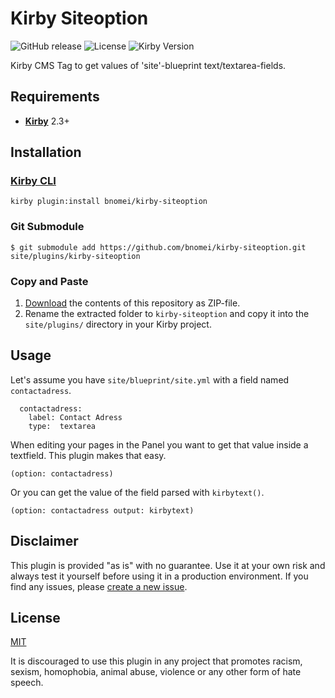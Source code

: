 # Kirby Siteoption

![GitHub release](https://img.shields.io/github/release/bnomei/kirby-siteoption.svg?maxAge=1800) ![License](https://img.shields.io/github/license/mashape/apistatus.svg) ![Kirby Version](https://img.shields.io/badge/Kirby-2.3%2B-red.svg)

Kirby CMS Tag to get values of 'site'-blueprint text/textarea-fields.

## Requirements

- [**Kirby**](https://getkirby.com/) 2.3+

## Installation

### [Kirby CLI](https://github.com/getkirby/cli)

```
kirby plugin:install bnomei/kirby-siteoption
```

### Git Submodule

```
$ git submodule add https://github.com/bnomei/kirby-siteoption.git site/plugins/kirby-siteoption
```

### Copy and Paste

1. [Download](https://github.com/bnomei/kirby-siteoption/archive/master.zip) the contents of this repository as ZIP-file.
2. Rename the extracted folder to `kirby-siteoption` and copy it into the `site/plugins/` directory in your Kirby project.

## Usage

Let's assume you have `site/blueprint/site.yml` with a field named `contactadress`.

```
  contactadress:
    label: Contact Adress
    type:  textarea
```

When editing your pages in the Panel you want to get that value inside a textfield. This plugin makes that easy.

```
(option: contactadress)
```

Or you can get the value of the field parsed with `kirbytext()`.

```
(option: contactadress output: kirbytext)
```

## Disclaimer

This plugin is provided "as is" with no guarantee. Use it at your own risk and always test it yourself before using it in a production environment. If you find any issues, please [create a new issue](https://github.com/bnomei/kirby-siteoption/issues/new).

## License

[MIT](https://opensource.org/licenses/MIT)

It is discouraged to use this plugin in any project that promotes racism, sexism, homophobia, animal abuse, violence or any other form of hate speech.
